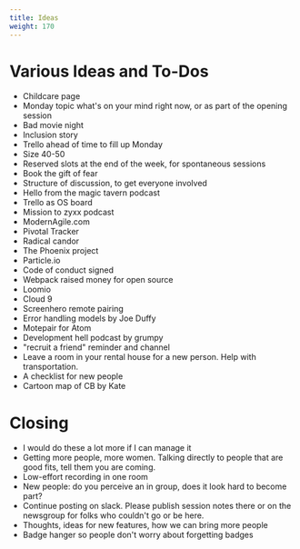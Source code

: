 ```yaml
---
title: Ideas
weight: 170
---
```


# Various Ideas and To-Dos

- Childcare page
- Monday topic what's on your mind right now, or as part of the opening session
- Bad movie night
- Inclusion story
- Trello ahead of time to fill up Monday
- Size 40-50
- Reserved slots at the end of the week, for spontaneous sessions
- Book the gift of fear
- Structure of discussion, to get everyone involved
- Hello from the magic tavern podcast
- Trello as OS board
- Mission to zyxx podcast
- ModernAgile.com
- Pivotal Tracker
- Radical candor
- The Phoenix project
- Particle.io
- Code of conduct signed
- Webpack raised money for open source
- Loomio
- Cloud 9
- Screenhero remote pairing
- Error handling models by Joe Duffy
- Motepair for Atom
- Development hell podcast by grumpy
- "recruit a friend" reminder and channel
- Leave a room in your rental house for a new person. Help with transportation.
- A checklist for new people
- Cartoon map of CB by Kate

# Closing
- I would do these a lot more if I can manage it
- Getting more people, more women. Talking directly to people that are good fits, tell them you are coming.
- Low-effort recording in one room
- New people: do you perceive an in group, does it look hard to become part?
- Continue posting on slack. Please publish session notes there or on the newsgroup for folks who couldn't go or be here.
- Thoughts, ideas for new features, how we can bring more people
- Badge hanger so people don't worry about forgetting badges

